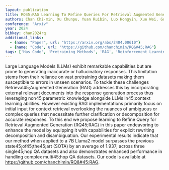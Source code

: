 ```yaml
---
layout: publication
title: RQ45;RAG Learning To Refine Queries For Retrieval Augmented Generation
authors: Chan Chi-min, Xu Chunpu, Yuan Ruibin, Luo Hongyin, Xue Wei, Guo Yike, Fu Jie
conference: "Arxiv"
year: 2024
bibkey: chan2024rq
additional_links:
  - {name: "Paper", url: "https://arxiv.org/abs/2404.00610"}
  - {name: "Code", url: "https://github.com/chanchimin/RQ&#45;RAG"}
tags: ['Has Code', 'Pretraining Methods', 'RAG', 'Reinforcement Learning', 'Training Techniques']
---
```

Large Language Models (LLMs) exhibit remarkable capabilities but are prone to generating inaccurate or hallucinatory responses. This limitation stems from their reliance on vast pretraining datasets making them susceptible to errors in unseen scenarios. To tackle these challenges Retrieval45;Augmented Generation (RAG) addresses this by incorporating external relevant documents into the response generation process thus leveraging non45;parametric knowledge alongside LLMs in45;context learning abilities. However existing RAG implementations primarily focus on initial input for context retrieval overlooking the nuances of ambiguous or complex queries that necessitate further clarification or decomposition for accurate responses. To this end we propose learning to Refine Query for Retrieval Augmented Generation (RQ45;RAG) in this paper endeavoring to enhance the model by equipping it with capabilities for explicit rewriting decomposition and disambiguation. Our experimental results indicate that our method when applied to a 7B Llama2 model surpasses the previous state45;of45;the45;art (SOTA) by an average of 1.937; across three single45;hop QA datasets and also demonstrates enhanced performance in handling complex multi45;hop QA datasets. Our code is available at https://github.com/chanchimin/RQ&#45;RAG.
